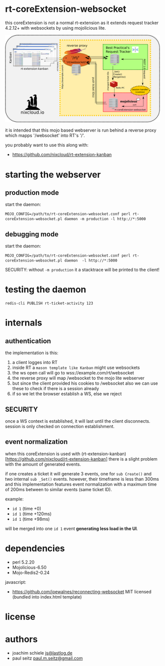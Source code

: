 # rt-coreExtension-websocket

this coreExtension is not a normal rt-extension as it extends request tracker 4.2.12+ with websockets by using mojolicious lite.

![A screenshot featuring the Kanban view with WebSocket status](https://raw.githubusercontent.com/nixcloud/rt-coreExtension-websocket/master/internals-and-setup.png)

it is intended that this mojo based webserver is run behind a reverse proxy which mapps '/websocket' into RT's '/'. 

you probably want to use this along with:

* <https://github.com/nixcloud/rt-extension-kanban>

# starting the webserver
## production mode

start the daemon:

    MOJO_CONFIG=/path/to/rt-coreExtension-websocket.conf perl rt-coreExtension-websocket.pl daemon -m production -l http://*:5000
  
## debugging mode

start the daemon:

    MOJO_CONFIG=/path/to/rt-coreExtension-websocket.conf perl rt-coreExtension-websocket.pl daemon  -l http://*:5000
  
SECURITY: without `-m production` it a stacktrace will be printed to the client!

# testing the daemon

    redis-cli PUBLISH rt-ticket-activity 123


# internals
## authentication 

the implementation is this:

1. a client logges into RT
2. inside RT a `mason template like Kanban` might use websockets
3. the ws open call will go to wss://example.com/rt/websocket
4. the reverse proxy will map /websocket to the mojo lite webserver
5. but since the client provided his cookies to /websocket also we can use these to check if there is a session already
6. if so we let the browser establish a WS, else we reject 

## SECURITY
once a WS context is established, it will last until the client disconnects. session is only checked on connection establishment.

## event normalization
when this coreExtension is used with (rt-extension-kanban)[https://github.com/nixcloud/rt-extension-kanban] there is a slight problem with the amount of generated events.

if one creates a ticket it will generate 3 events, one for `sub Create()` and two internal `sub _Set()` events. however, their timeframe is less than 300ms and this implementation features event normalization with a maximum time of 200ms between to similar events (same ticket ID).

example:

* `id 1`  (time +0)
* `id 1`  (time +120ms)
* `id 1`  (time +98ms)

will be merged into one `id 1` event **generating less load in the UI**.

# dependencies

* perl 5.2.20
* Mojolicious-6.50
* Mojo-Redis2-0.24
 
javascript:

* https://github.com/joewalnes/reconnecting-websocket MIT licensed (bundled into index.html template)

# license



# authors

* joachim schiele <js@lastlog.de>
* paul seitz <paul.m.seitz@gmail.com>
